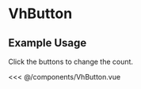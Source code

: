 <script setup>
import VhButton from './../../components/VhButton.vue'
</script>
# VhButton

## Example Usage

Click the buttons to change the count.

<DemoContainer>
  <VhButton/>
</DemoContainer>

<<< @/components/VhButton.vue
